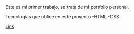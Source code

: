 Este es mi primer trabajo, se trata de mi portfolio personal.

Tecnologias que utilice en este proyecto
-HTML
-CSS

[Link](https://rociodure12.github.io/Portafolio/)
